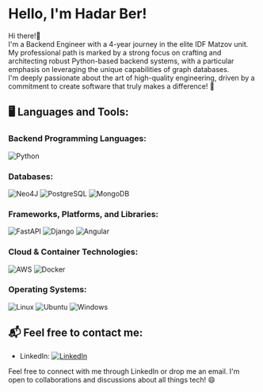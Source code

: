 # Hello, I'm Hadar Ber!

Hi there!👋   
I'm a Backend Engineer with a 4-year journey in the elite IDF Matzov unit.  
My professional path is marked by a strong focus on crafting and architecting robust Python-based backend systems, with a particular emphasis on leveraging the unique capabilities of graph databases.  
I'm deeply passionate about the art of high-quality engineering, driven by a commitment to create software that truly makes a difference! 🚀  

## 🖥️ Languages and Tools:

### Backend Programming Languages:
![Python](https://img.shields.io/badge/Python-3776AB?logo=Python&logoColor=white&style=for-the-badge)

### Databases:
![Neo4J](https://img.shields.io/badge/Neo4j-008CC1?style=for-the-badge&logo=neo4j&logoColor=white)
![PostgreSQL](https://img.shields.io/badge/PostgreSQL-316192?style=for-the-badge&logo=postgresql&logoColor=white)
![MongoDB](https://img.shields.io/badge/MongoDB-%234ea94b.svg?style=for-the-badge&logo=mongodb&logoColor=white)

### Frameworks, Platforms, and Libraries:
![FastAPI](https://img.shields.io/badge/FastAPI-005571?style=for-the-badge&logo=fastapi)
![Django](https://img.shields.io/badge/Django-092E20?style=for-the-badge&logo=django&logoColor=white)
![Angular](https://img.shields.io/badge/Angular-DD0031?style=for-the-badge&logo=angular&logoColor=white)

### Cloud & Container Technologies:
![AWS](https://img.shields.io/badge/Amazon_AWS-232F3E?style=for-the-badge&logo=amazon-aws&logoColor=white)
![Docker](https://img.shields.io/badge/Docker-0db7ed?style=for-the-badge&logo=docker&logoColor=white)

### Operating Systems:
![Linux](https://img.shields.io/badge/Linux-FCC624?style=for-the-badge&logo=linux&logoColor=black)
![Ubuntu](https://img.shields.io/badge/Ubuntu-E95420?style=for-the-badge&logo=ubuntu&logoColor=white)
![Windows](https://img.shields.io/badge/Windows-0078D6?style=for-the-badge&logo=windows&logoColor=white)

## 📬 Feel free to contact me:

- LinkedIn: [![LinkedIn](https://img.shields.io/badge/linkedin-0077B5?logo=linkedin&logoColor=white&style=for-the-badge)](https://www.linkedin.com/in/hadarber/)

Feel free to connect with me through LinkedIn or drop me an email. I'm open to collaborations and discussions about all things tech! 😄
